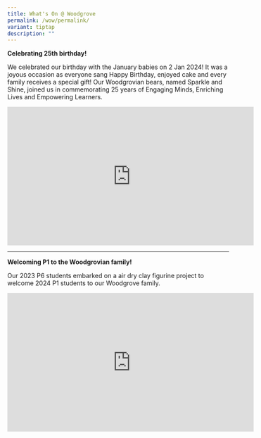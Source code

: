 ```yaml
---
title: What's On @ Woodgrove
permalink: /wow/permalink/
variant: tiptap
description: ""
---
```

<p><strong>Celebrating 25th birthday!</strong></p><p>We celebrated our birthday with the January babies on 2 Jan 2024! It was a joyous occasion as everyone sang Happy Birthday, enjoyed cake and every family receives a special gift! Our Woodgrovian bears, named Sparkle and Shine, joined us in commemorating 25 years of Engaging Minds, Enriching Lives and Empowering Learners. </p><div class="iframe-wrapper"><iframe height="315" width="560" allowfullscreen="true" frameborder="0" src="https://www.youtube.com/embed/OgQ-XUdOkH8?si=Nacfu2N8CTsvP0_l&amp;rel=0"></iframe></div><hr><p></p><p></p><p><strong>Welcoming P1 to the Woodgrovian family!</strong></p><p>Our 2023 P6 students embarked on a air dry clay figurine project to welcome 2024 P1 students to our Woodgrove family.</p><div class="iframe-wrapper"><iframe height="315" width="560" allowfullscreen="true" frameborder="0" src="https://www.youtube.com/embed/5Yy6mIBIGYM?si=y0WK2dBS4EolgeRx&amp;rel=0"></iframe></div><p></p><p></p>